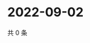 # 2022-09-02

共 0 条

<!-- BEGIN WEIBO -->
<!-- 最后更新时间 Fri Sep 02 2022 06:17:07 GMT+0800 (China Standard Time) -->

<!-- END WEIBO -->
